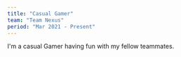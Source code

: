 ```yaml
---
title: "Casual Gamer"
team: "Team Nexus"
period: "Mar 2021 - Present"
---
```


I'm a casual Gamer having fun with my fellow teammates.
